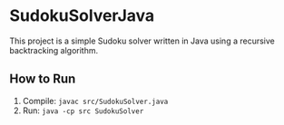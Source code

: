 # SudokuSolverJava

This project is a simple Sudoku solver written in Java using a recursive backtracking algorithm.

## How to Run

1. Compile: `javac src/SudokuSolver.java`
2. Run: `java -cp src SudokuSolver`